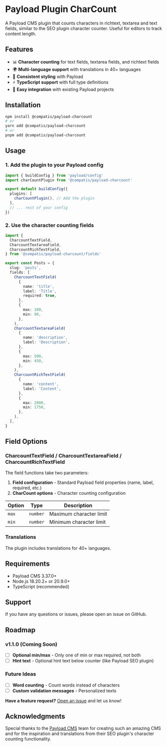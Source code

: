 # Payload Plugin CharCount

A Payload CMS plugin that counts characters in richtext, textarea and text fields, similar to the SEO plugin character counter. Useful for editors to track content length.

## Features

- 📊 **Character counting** for text fields, textarea fields, and richtext fields
- 🌍 **Multi-language support** with translations in 40+ languages
- 🎨 **Consistent styling** with Payload
- ⚡ **TypeScript support** with full type definitions
- 🔧 **Easy integration** with existing Payload projects

## Installation

```bash
npm install @compatis/payload-charcount
# or
yarn add @compatis/payload-charcount
# or
pnpm add @compatis/payload-charcount
```

## Usage

### 1. Add the plugin to your Payload config

```typescript
import { buildConfig } from 'payload/config'
import charCountPlugin from '@compatis/payload-charcount'

export default buildConfig({
  plugins: [
    charCountPlugin(), // Add the plugin
  ],
  // ... rest of your config
})
```

### 2. Use the character counting fields

```typescript
import {
  CharcountTextField,
  CharcountTextareaField,
  CharcountRichTextField,
} from '@compatis/payload-charcount/fields'

export const Posts = {
  slug: 'posts',
  fields: [
    CharcountTextField(
      {
        name: 'title',
        label: 'Title',
        required: true,
      },
      {
        max: 100,
        min: 90,
      },
    ),
    CharcountTextareaField(
      {
        name: 'description',
        label: 'Description',
      },
      {
        max: 500,
        min: 450,
      },
    ),
    CharcountRichTextField(
      {
        name: 'content',
        label: 'Content',
      },
      {
        max: 2000,
        min: 1750,
      },
    ),
  ],
}
```

## Field Options

### CharcountTextField / CharcountTextareaField / CharcountRichTextField

The field functions take two parameters:

1. **Field configuration** - Standard Payload field properties (name, label, required, etc.)
2. **CharCount options** - Character counting configuration

| Option | Type     | Description             |
| ------ | -------- | ----------------------- |
| `max`  | `number` | Maximum character limit |
| `min`  | `number` | Minimum character limit |

### Translations

The plugin includes translations for 40+ languages.

## Requirements

- Payload CMS 3.37.0+
- Node.js 18.20.2+ or 20.9.0+
- TypeScript (recommended)

## Support

If you have any questions or issues, please open an issue on GitHub.

## Roadmap

### v1.1.0 (Coming Soon)

- [ ] **Optional min/max** - Only one of min or max required, not both
- [ ] **Hint text** - Optional hint text below counter (like Payload SEO plugin)

### Future Ideas

- [ ] **Word counting** - Count words instead of characters
- [ ] **Custom validation messages** - Personalized texts

**Have a feature request?** [Open an issue](https://github.com/compatis/payload-charcount/issues) and let us know!

## Acknowledgments

Special thanks to the [Payload CMS](https://payloadcms.com) team for creating such an amazing CMS and for the inspiration and translations from their SEO plugin's character counting functionality.

